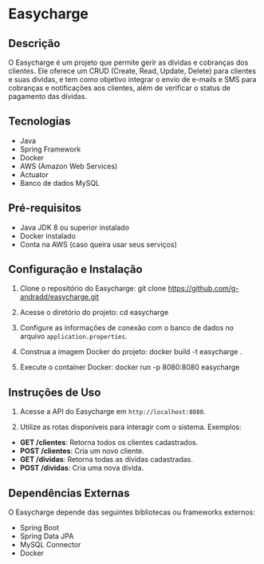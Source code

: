 # Easycharge

## Descrição
O Easycharge é um projeto que permite gerir as dívidas e cobranças dos clientes. Ele oferece um CRUD (Create, Read, Update, Delete) para clientes e suas dívidas, e tem como objetivo integrar o envio de e-mails e SMS para cobranças e notificações aos clientes, além de verificar o status de pagamento das dívidas.

## Tecnologias
- Java
- Spring Framework
- Docker
- AWS (Amazon Web Services)
- Actuator
- Banco de dados MySQL

## Pré-requisitos
- Java JDK 8 ou superior instalado
- Docker instalado
- Conta na AWS (caso queira usar seus serviços)

## Configuração e Instalação
1. Clone o repositório do Easycharge:
git clone https://github.com/g-andradd/easycharge.git

2. Acesse o diretório do projeto:
cd easycharge

3. Configure as informações de conexão com o banco de dados no arquivo `application.properties`.

4. Construa a imagem Docker do projeto:
docker build -t easycharge .

5. Execute o container Docker:
docker run -p 8080:8080 easycharge

## Instruções de Uso
1. Acesse a API do Easycharge em `http://localhost:8080`.

2. Utilize as rotas disponíveis para interagir com o sistema. Exemplos:
- **GET /clientes**: Retorna todos os clientes cadastrados.
- **POST /clientes**: Cria um novo cliente.
- **GET /dividas**: Retorna todas as dívidas cadastradas.
- **POST /dividas**: Cria uma nova dívida.

## Dependências Externas
O Easycharge depende das seguintes bibliotecas ou frameworks externos:
- Spring Boot
- Spring Data JPA
- MySQL Connector
- Docker

